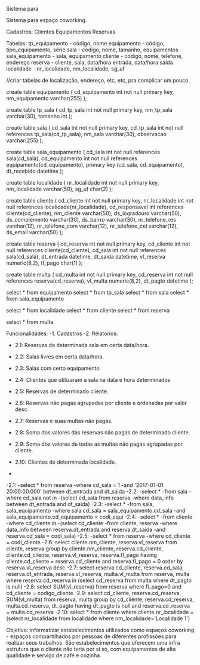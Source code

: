 Sistema para 

Sistema para espaço coworking.

Cadastros:
Clientes
Equipamentos
Reservas

Tabelas:
tp_equipamento - código, nome
equipamento - código, tipo_equipamento, série
sala - código, nome, tamanho, equipamentos
sala_equipamento - sala, equipamento
cliente - código, nome, telefone, endereço
reserva - cliente, sala, data/hora entrada, data/hora saída 
localidade - nr_localidade, nm_localidade, sg_uf

//criar tabelas de localização, endereço, etc, etc, pra complicar um pouco.


create table equipamento
(
	cd_equipamento int not null primary key,
	nm_equipamento varchar(255)
);

create table tp_sala
(
	cd_tp_sala int not null primary key,
	nm_tp_sala varchar(30),
	tamanho int
);

create table sala
(
	cd_sala int not null primary key,
	cd_tp_sala int not null references tp_sala(cd_tp_sala),
	nm_sala varchar(30),
	observacao varchar(255)
);

create table sala_equipamento
(
	cd_sala int not null references sala(cd_sala),
	cd_equipamento int not null references equipamento(cd_equipamento),
	primary key (cd_sala, cd_equipamento),
	dt_recebido datetime
);

create table localidade
(
	nr_localidade int not null primary key,
	nm_localidade varchar(50),
	sg_uf char(2)
);

create table cliente
(
	cd_cliente int not null primary key,
	nr_localidade int not null references localidade(nr_localidade),
	cd_responsavel int references cliente(cd_cliente),
	nm_cliente varchar(50),
	ds_logradouro varchar(50),
	ds_complemento varchar(30),
	ds_bairro varchar(30),
	nr_telefone_res varchar(12),
	nr_telefone_com varchar(12),
	nr_telefone_cel varchar(12),
	ds_email varchar(50)
);

create table reserva
(
	cd_reserva int not null primary key,
	cd_cliente int not null references cliente(cd_cliente),
	cd_sala int not null references sala(cd_sala),
	dt_entrada datetime,
	dt_saida datetime,
	vl_reserva numeric(8,2),
	fl_pago char(1)
);

create table multa
(
	cd_multa int not null primary key,
	cd_reserva int not null references reserva(cd_reserva),
	vl_multa numeric(8,2),
	dt_pagto datetime
);

select * from equipamento
select * from tp_sala
select * from sala
select * from sala_equipamento

select * from localidade
select * from cliente
select * from reserva

select * from multa

Funcionalidades:
 -1. Cadastros
 -2. Relatórios:
 - 2.1: Reservas de determinada sala em certa data/hora.
 - 2.2: Salas livres em certa data/hora.
 - 2.3: Salas com certo equipamento.
 - 2.4: Clientes que utilizaram a sala na data e hora determinados
 - 2.5: Reservas de determinado cliente.
 - 2.6: Reservas não pagas agrupadas por cliente e ordenadas por valor desc.
 - 2.7: Reservas e suas multas não pagas.
 - 2.8: Soma dos valores das reservas não pagas de determinado cliente.
 - 2.9: Soma dos valores de todas as multas não pagas agrupadas por cliente.
 - 2.10: Clientes de determinada localidade.

 -
 -2.1: 
 -select * from reserva
 -where cd_sala = 1
 -and '2017-01-01 20:00:00.000' between dt_entrada and dt_saida
 -2.2:
 -select * 
 -from sala
 -where cd_sala not in
 -(select cd_sala from reserva
 -where data_info between dt_entrada and dt_saida)
 -2.3:
 -select * 
 -from sala, sala_equipamento
 -where sala.cd_sala = sala_equipamento.cd_sala
 -and sala_equipamento.cd_equipamento = codi_equi
 -2.4:
 -select * 
 -from cliente
 -where cd_cliente in
 -(select cd_cliente 
 -from cliente, reserva
 -where data_info between reserva.dt_entrada and reserva.dt_saida
 -and reserva.cd_sala = codi_sala)
 -2.5:
 -select * from reserva
 -where cd_cliente = codi_cliente
 -2.6:
select cliente.nm_cliente, reserva.vl_reserva
from cliente, reserva
group by cliente.nm_cliente, reserva.cd_cliente, cliente.cd_cliente, reserva.vl_reserva, reserva.fl_pago
having cliente.cd_cliente = reserva.cd_cliente
and reserva.fl_pago = 0
order by reserva.vl_reserva desc
 -2.7:
select reserva.cd_cliente, reserva.cd_sala, reserva.dt_entrada, reserva.vl_reserva, multa.vl_multa
from reserva, multa
where reserva.cd_reserva  in
(select cd_reserva from multa
where dt_pagto is null)
 -2.8: 
select SUM(vl_reserva)
from reserva
where fl_pago=0
and cd_cliente = codigo_cliente
 -2.9:
select cd_cliente, reserva.cd_reserva, SUM(vl_multa)
from reserva, multa
group by cd_cliente, reserva.cd_reserva, multa.cd_reserva, dt_pagto
having dt_pagto is null
and reserva.cd_reserva = multa.cd_reserva
 -2.10:
select * from cliente
where cliente.nr_localidade =
(select nr_localidade from localidade
where nm_localidade='Localidade 1')




Objetivo: informatizar estabelecimentos
utilizados como espaços coworking - espaços compartilhados por pessoas
de diferentes profissões para realizar seus trabalhos. São
estabelecimentos que oferecem uma infra estrutura que o cliente não
teria por si só, com equipamentos de alta qualidade e serviço de café e cozinha.

